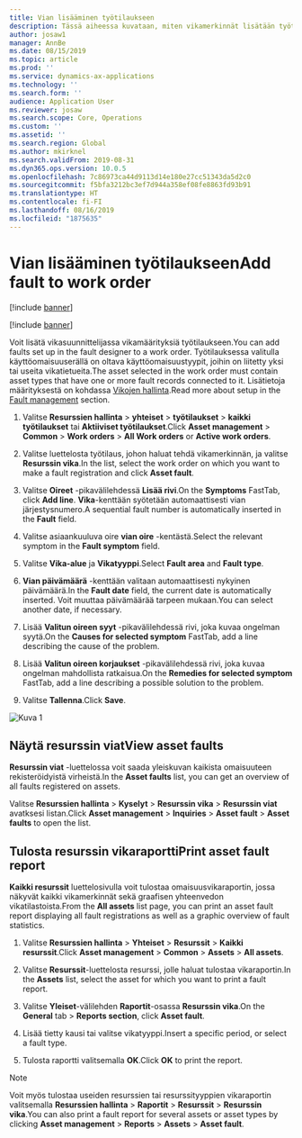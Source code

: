 ```yaml
---
title: Vian lisääminen työtilaukseen
description: Tässä aiheessa kuvataan, miten vikamerkinnät lisätään työtilauksiin käyttöomaisuuden hallinnassa.
author: josaw1
manager: AnnBe
ms.date: 08/15/2019
ms.topic: article
ms.prod: ''
ms.service: dynamics-ax-applications
ms.technology: ''
ms.search.form: ''
audience: Application User
ms.reviewer: josaw
ms.search.scope: Core, Operations
ms.custom: ''
ms.assetid: ''
ms.search.region: Global
ms.author: mkirknel
ms.search.validFrom: 2019-08-31
ms.dyn365.ops.version: 10.0.5
ms.openlocfilehash: 7c86973ca44d9113d14e180e27cc51343da5d2c0
ms.sourcegitcommit: f5bfa3212bc3ef7d944a358ef08fe8863fd93b91
ms.translationtype: HT
ms.contentlocale: fi-FI
ms.lasthandoff: 08/16/2019
ms.locfileid: "1875635"
---
```

# <a name="add-fault-to-work-order"></a><span data-ttu-id="54e1e-103">Vian lisääminen työtilaukseen</span><span class="sxs-lookup"><span data-stu-id="54e1e-103">Add fault to work order</span></span>

[!include [banner](../../includes/banner.md)]

[!include [banner](../../includes/preview-banner.md)]


<span data-ttu-id="54e1e-104">Voit lisätä vikasuunnittelijassa vikamäärityksiä työtilaukseen.</span><span class="sxs-lookup"><span data-stu-id="54e1e-104">You can add faults set up in the fault designer to a work order.</span></span> <span data-ttu-id="54e1e-105">Työtilauksessa valitulla käyttöomaisuuserällä on oltava käyttöomaisuustyypit, joihin on liitetty yksi tai useita vikatietueita.</span><span class="sxs-lookup"><span data-stu-id="54e1e-105">The asset selected in the work order must contain asset types that have one or more fault records connected to it.</span></span> <span data-ttu-id="54e1e-106">Lisätietoja määrityksestä on kohdassa [Vikojen hallinta](../setup-for-work-orders/fault-management.md).</span><span class="sxs-lookup"><span data-stu-id="54e1e-106">Read more about setup in the [Fault management](../setup-for-work-orders/fault-management.md) section.</span></span>

1. <span data-ttu-id="54e1e-107">Valitse **Resurssien hallinta** >  **yhteiset** >  **työtilaukset** >  **kaikki työtilaukset** tai **Aktiiviset työtilaukset**.</span><span class="sxs-lookup"><span data-stu-id="54e1e-107">Click **Asset management** > **Common** > **Work orders** > **All Work orders** or **Active work orders**.</span></span>

2. <span data-ttu-id="54e1e-108">Valitse luettelosta työtilaus, johon haluat tehdä vikamerkinnän, ja valitse **Resurssin vika**.</span><span class="sxs-lookup"><span data-stu-id="54e1e-108">In the list, select the work order on which you want to make a fault registration and click **Asset fault**.</span></span>

3. <span data-ttu-id="54e1e-109">Valitse **Oireet** -pikavälilehdessä **Lisää rivi**.</span><span class="sxs-lookup"><span data-stu-id="54e1e-109">On the **Symptoms** FastTab, click **Add line**.</span></span> <span data-ttu-id="54e1e-110">**Vika**-kenttään syötetään automaattisesti vian järjestysnumero.</span><span class="sxs-lookup"><span data-stu-id="54e1e-110">A sequential fault number is automatically inserted in the **Fault** field.</span></span>

4. <span data-ttu-id="54e1e-111">Valitse asiaankuuluva oire **vian oire** -kentästä.</span><span class="sxs-lookup"><span data-stu-id="54e1e-111">Select the relevant symptom in the **Fault symptom** field.</span></span>

5. <span data-ttu-id="54e1e-112">Valitse **Vika-alue** ja **Vikatyyppi**.</span><span class="sxs-lookup"><span data-stu-id="54e1e-112">Select **Fault area** and **Fault type**.</span></span>

6. <span data-ttu-id="54e1e-113">**Vian päivämäärä** -kenttään valitaan automaattisesti nykyinen päivämäärä.</span><span class="sxs-lookup"><span data-stu-id="54e1e-113">In the **Fault date** field, the current date is automatically inserted.</span></span> <span data-ttu-id="54e1e-114">Voit muuttaa päivämäärää tarpeen mukaan.</span><span class="sxs-lookup"><span data-stu-id="54e1e-114">You can select another date, if necessary.</span></span>

7. <span data-ttu-id="54e1e-115">Lisää **Valitun oireen syyt** -pikavälilehdessä rivi, joka kuvaa ongelman syytä.</span><span class="sxs-lookup"><span data-stu-id="54e1e-115">On the **Causes for selected symptom** FastTab, add a line describing the cause of the problem.</span></span>

8. <span data-ttu-id="54e1e-116">Lisää **Valitun oireen korjaukset** -pikavälilehdessä rivi, joka kuvaa ongelman mahdollista ratkaisua.</span><span class="sxs-lookup"><span data-stu-id="54e1e-116">On the **Remedies for selected symptom** FastTab, add a line describing a possible solution to the problem.</span></span>

9. <span data-ttu-id="54e1e-117">Valitse **Tallenna**.</span><span class="sxs-lookup"><span data-stu-id="54e1e-117">Click **Save**.</span></span>

![Kuva 1](media/19-work-orders.png)


## <a name="view-asset-faults"></a><span data-ttu-id="54e1e-119">Näytä resurssin viat</span><span class="sxs-lookup"><span data-stu-id="54e1e-119">View asset faults</span></span>

<span data-ttu-id="54e1e-120">**Resurssin viat** -luettelossa voit saada yleiskuvan kaikista omaisuuteen rekisteröidyistä virheistä.</span><span class="sxs-lookup"><span data-stu-id="54e1e-120">In the **Asset faults** list, you can get an overview of all faults registered on assets.</span></span>

<span data-ttu-id="54e1e-121">Valitse **Resurssien hallinta** > **Kyselyt** > **Resurssin vika** > **Resurssin viat** avatksesi listan.</span><span class="sxs-lookup"><span data-stu-id="54e1e-121">Click **Asset management** > **Inquiries** > **Asset fault** > **Asset faults** to open the list.</span></span>


## <a name="print-asset-fault-report"></a><span data-ttu-id="54e1e-122">Tulosta resurssin vikaraportti</span><span class="sxs-lookup"><span data-stu-id="54e1e-122">Print asset fault report</span></span>

<span data-ttu-id="54e1e-123">**Kaikki resurssit** luettelosivulla voit tulostaa omaisuusvikaraportin, jossa näkyvät kaikki vikamerkinnät sekä graafisen yhteenvedon vikatilastoista.</span><span class="sxs-lookup"><span data-stu-id="54e1e-123">From the **All assets** list page, you can print an asset fault report displaying all fault registrations as well as a graphic overview of fault statistics.</span></span>

1. <span data-ttu-id="54e1e-124">Valitse **Resurssien hallinta**  >  **Yhteiset**  >  **Resurssit**  >  **Kaikki resurssit**.</span><span class="sxs-lookup"><span data-stu-id="54e1e-124">Click **Asset management** > **Common** > **Assets** > **All assets**.</span></span>

2. <span data-ttu-id="54e1e-125">Valitse **Resurssit**-luettelosta resurssi, jolle haluat tulostaa vikaraportin.</span><span class="sxs-lookup"><span data-stu-id="54e1e-125">In the **Assets** list, select the asset for which you want to print a fault report.</span></span>

3. <span data-ttu-id="54e1e-126">Valitse **Yleiset**-välilehden **Raportit**-osassa **Resurssin vika**.</span><span class="sxs-lookup"><span data-stu-id="54e1e-126">On the **General** tab > **Reports section**, click **Asset fault**.</span></span>

4. <span data-ttu-id="54e1e-127">Lisää tietty kausi tai valitse vikatyyppi.</span><span class="sxs-lookup"><span data-stu-id="54e1e-127">Insert a specific period, or select a fault type.</span></span>

5. <span data-ttu-id="54e1e-128">Tulosta raportti valitsemalla **OK**.</span><span class="sxs-lookup"><span data-stu-id="54e1e-128">Click **OK** to print the report.</span></span>

>[!NOTE]
><span data-ttu-id="54e1e-129">Voit myös tulostaa useiden resurssien tai resurssityyppien vikaraportin valitsemalla **Resurssien hallinta** > **Raportit** > **Resurssit** > **Resurssin vika**.</span><span class="sxs-lookup"><span data-stu-id="54e1e-129">You can also print a fault report for several assets or asset types by clicking **Asset management** > **Reports** > **Assets** > **Asset fault**.</span></span>


